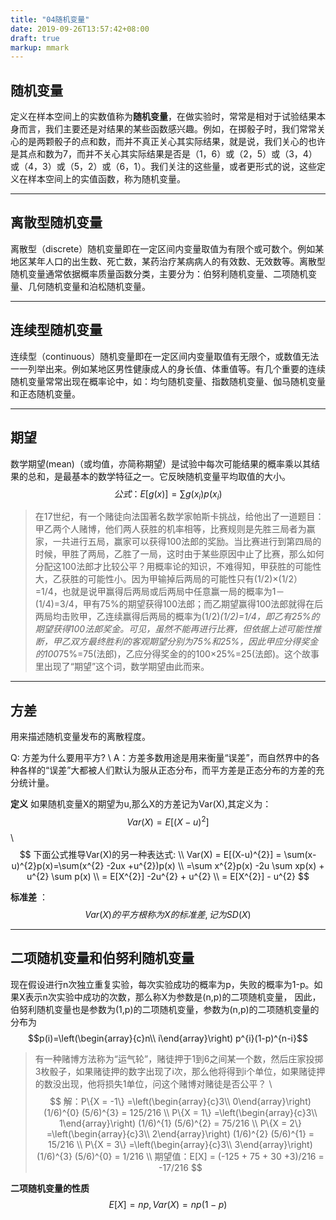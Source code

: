 ```yaml
---
title: "04随机变量"
date: 2019-09-26T13:57:42+08:00
draft: true
markup: mmark
---
```


## 随机变量
定义在样本空间上的实数值称为**随机变量**，在做实验时，常常是相对于试验结果本身而言，我们主要还是对结果的某些函数感兴趣。例如，在掷骰子时，我们常常关心的是两颗骰子的点和数，而并不真正关心其实际结果，就是说，我们关心的也许是其点和数为7，而并不关心其实际结果是否是（1，6）或（2，5）或（3，4）或（4，3）或（5，2）或（6，1）。我们关注的这些量，或者更形式的说，这些定义在样本空间上的实值函数，称为随机变量。

---

## 离散型随机变量
离散型（discrete）随机变量即在一定区间内变量取值为有限个或可数个。例如某地区某年人口的出生数、死亡数，某药治疗某病病人的有效数、无效数等。离散型随机变量通常依据概率质量函数分类，主要分为：伯努利随机变量、二项随机变量、几何随机变量和泊松随机变量。

---

## 连续型随机变量
连续型（continuous）随机变量即在一定区间内变量取值有无限个，或数值无法一一列举出来。例如某地区男性健康成人的身长值、体重值等。有几个重要的连续随机变量常常出现在概率论中，如：均匀随机变量、指数随机变量、伽马随机变量和正态随机变量。

---

## 期望
数学期望(mean)（或均值，亦简称期望）是试验中每次可能结果的概率乘以其结果的总和，是最基本的数学特征之一。它反映随机变量平均取值的大小。
$$公式： E[g(x)] = \sum g(x_i)p(x_i)$$

> 在17世纪，有一个赌徒向法国著名数学家帕斯卡挑战，给他出了一道题目：甲乙两个人赌博，他们两人获胜的机率相等，比赛规则是先胜三局者为赢家，一共进行五局，赢家可以获得100法郎的奖励。当比赛进行到第四局的时候，甲胜了两局，乙胜了一局，这时由于某些原因中止了比赛，那么如何分配这100法郎才比较公平？用概率论的知识，不难得知，甲获胜的可能性大，乙获胜的可能性小。因为甲输掉后两局的可能性只有(1/2)×(1/2）=1/4，也就是说甲赢得后两局或后两局中任意赢一局的概率为1－(1/4)=3/4，甲有75%的期望获得100法郎；而乙期望赢得100法郎就得在后两局均击败甲，乙连续赢得后两局的概率为(1/2)*(1/2)=1/4，即乙有25%的期望获得100法郎奖金。可见，虽然不能再进行比赛，但依据上述可能性推断，甲乙双方最终胜利的客观期望分别为75%和25%，因此甲应分得奖金的100*75%=75(法郎)，乙应分得奖金的的100×25%=25(法郎)。这个故事里出现了“期望”这个词，数学期望由此而来。

---

## 方差
用来描述随机变量发布的离散程度。

Q: 方差为什么要用平方? \\
A：方差多数用途是用来衡量“误差”，而自然界中的各种各样的“误差”大都被人们默认为服从正态分布，而平方差是正态分布的方差的充分统计量。

**定义** 如果随机变量X的期望为u,那么X的方差记为Var(X),其定义为：$$ Var(X) = E[(X-u)^{2}]$$ \\
$$
下面公式推导Var(X)的另一种表达式: \\
Var(X) = E[(X-u)^{2}] = \sum(x-u)^{2}p(x)=\sum(x^{2} -2ux +u^{2})p(x) \\
=\sum x^{2}p(x) -2u \sum xp(x) + u^{2} \sum p(x) \\
= E[X^{2}] -2u^{2} + u^{2}  \\
= E[X^{2}] - u^{2}
$$ 


**标准差** ：$$Var(X)的平方根称为X的标准差,记为SD(X)$$

---

## 二项随机变量和伯努利随机变量
现在假设进行n次独立重复实验，每次实验成功的概率为p，失败的概率为1-p。如果X表示n次实验中成功的次数，那么称X为参数是(n,p)的二项随机变量，
因此，伯努利随机变量也是参数为(1,p)的二项随机变量，参数为(n,p)的二项随机变量的分布为$$p(i)=\left(\begin{array}{c}n\\ i\end{array}\right) p^{i}(1-p)^{n-i}$$
> 有一种赌博方法称为“运气轮”，赌徒押于1到6之间某一个数，然后庄家投掷3枚骰子，如果赌徒押的数字出现了i次，那么他将得到i个单位，如果赌徒押的数没出现，他将损失1单位，问这个赌博对赌徒是否公平？ \\
$$
解：P\{X = -1\} =\left(\begin{array}{c}3\\ 0\end{array}\right) (1/6)^{0} (5/6)^{3} = 125/216 \\
P\{X = 1\} =\left(\begin{array}{c}3\\ 1\end{array}\right) (1/6)^{1} (5/6)^{2} = 75/216 \\
P\{X = 2\} =\left(\begin{array}{c}3\\ 2\end{array}\right) (1/6)^{2} (5/6)^{1} = 15/216 \\
P\{X = 3\} =\left(\begin{array}{c}3\\ 3\end{array}\right) (1/6)^{3} (5/6)^{0} = 1/216  \\
期望值：E[X] = (-125 + 75 + 30 +3)/216 = -17/216
$$

**二项随机变量的性质** $$E[X]=np, Var(X)=np(1-p)$$
